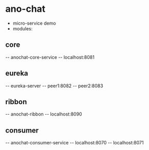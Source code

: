 # ano-chat
- micro-service demo
- modules:

## core

-- anochat-core-service
-- localhost:8081

## eureka

-- eureka-server
-- peer1:8082
-- peer2:8083

## ribbon

-- anochat-ribbon
-- localhost:8090

## consumer

-- anochat-consumer-service
-- localhost:8070
-- localhost:8071
